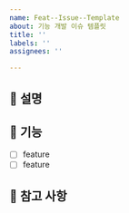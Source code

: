 ```yaml
---
name: Feat--Issue--Template
about: 기능 개발 이슈 템플릿
title: ''
labels: ''
assignees: ''

---
```


## 📕 설명
<!-- 개발할 기능 작성 (ex. 회원가입 및 로그인 기능 구현) -->

## 🔨 기능
<!--해당 기능에 대한 세부 계획 작성 (ex. -[ ] 로그인) --> 

- [ ] feature
- [ ] feature

## 📖 참고 사항
<!-- 레퍼런스 또는 참고 문서 -->

